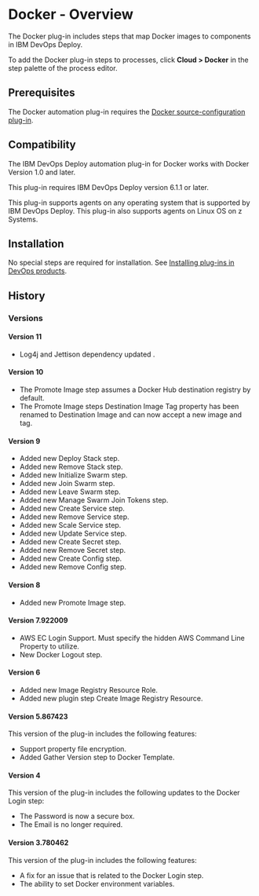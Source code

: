 
# Docker - Overview

The Docker plug-in includes steps that map Docker images to components in IBM DevOps Deploy.

To add the Docker plug-in steps to processes, click **Cloud > Docker** in the step palette of the process editor.

## Prerequisites

The Docker automation plug-in requires the [Docker source-configuration plug-in](https://urbancode.github.io/IBM-UCx-PLUGIN-DOCS/UCD/DockerSourceConfig/).

## Compatibility

The IBM DevOps Deploy automation plug-in for Docker works with Docker Version 1.0 and later.

This plug-in requires IBM DevOps Deploy version 6.1.1 or later.

This plug-in supports agents on any operating system that is supported by IBM DevOps Deploy. This plug-in also supports agents on Linux OS on z Systems.

## Installation

No special steps are required for installation. See [Installing plug-ins in DevOps products](https://community.ibm.com/community/user/wasdevops/blogs/laurel-dickson-bull1/2022/06/13/install-plugins "Installing plug-ins in DevOps products").

## History

### Versions

#### Version 11

* Log4j and Jettison dependency updated .

#### Version 10

* The Promote Image step assumes a Docker Hub destination registry by default.
* The Promote Image steps Destination Image Tag property has been renamed to Destination Image and can now accept a new image and tag.

#### Version 9

* Added new Deploy Stack step.
* Added new Remove Stack step.
* Added new Initialize Swarm step.
* Added new Join Swarm step.
* Added new Leave Swarm step.
* Added new Manage Swarm Join Tokens step.
* Added new Create Service step.
* Added new Remove Service step.
* Added new Scale Service step.
* Added new Update Service step.
* Added new Create Secret step.
* Added new Remove Secret step.
* Added new Create Config step.
* Added new Remove Config step.

#### Version 8

* Added new Promote Image step.

#### Version 7.922009

* AWS EC Login Support. Must specify the hidden AWS Command Line Property to utilize.
* New Docker Logout step.

#### Version 6

* Added new Image Registry Resource Role.
* Added new plugin step Create Image Registry Resource.

#### Version 5.867423

This version of the plug-in includes the following features:

* Support property file encryption.
* Added Gather Version step to Docker Template.

#### Version 4

This version of the plug-in includes the following updates to the Docker Login step:

* The Password is now a secure box.
* The Email is no longer required.

#### Version 3.780462

This version of the plug-in includes the following features:

* A fix for an issue that is related to the Docker Login step.
* The ability to set Docker environment variables.
